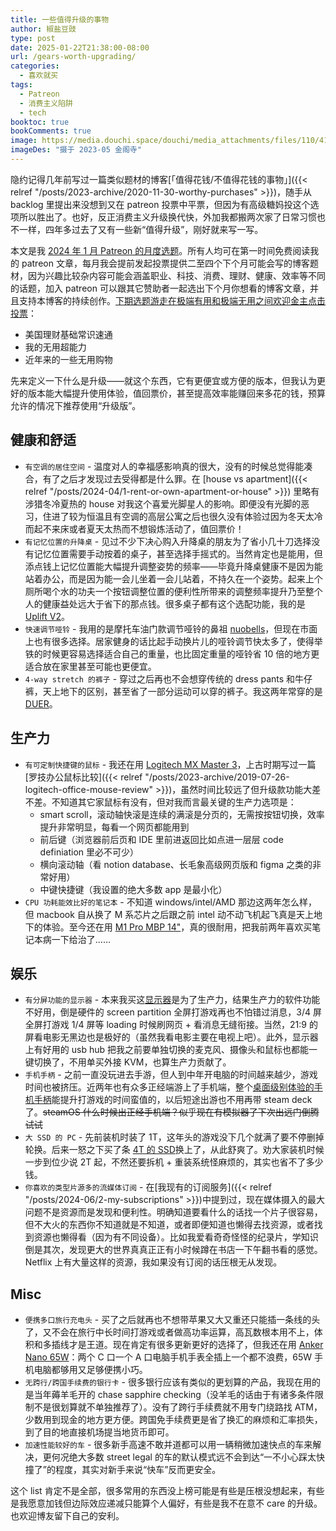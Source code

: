 ```yaml
---
title: 一些值得升级的事物
author: 椒盐豆豉
type: post
date: 2025-01-22T21:38:00-08:00
url: /gears-worth-upgrading/
categories:
  - 喜欢就买
tags:
  - Patreon
  - 消费主义陷阱
  - tech
booktoc: true
bookComments: true
image: https://media.douchi.space/douchi/media_attachments/files/110/412/406/592/888/556/original/c2fefb97c078bbea.jpeg
imageDes: "摄于 2023-05 金阁寺"
---
```


隐约记得几年前写过一篇类似题材的博客[「值得花钱/不值得花钱的事物」]({{< relref "/posts/2023-archive/2020-11-30-worthy-purchases" >}})，随手从 backlog 里提出来没想到又在 patreon 投票中平票，但因为有高级糖妈投这个选项所以胜出了。也好，反正消费主义升级换代快，外加我都搬两次家了日常习惯也不一样，四年多过去了又有一些新“值得升级”，刚好就来写一写。

<!--more-->
本文是我 [2024 年 1 月 Patreon 的月度选题](https://www.patreon.com/posts/2025-nian-1-yue-117947013)。所有人均可在第一时间免费阅读我的 patreon 文章，每月我会提前发起投票提供二至四个下个月可能会写的博客题材，因为兴趣比较杂内容可能会涵盖职业、科技、消费、理财、健康、效率等不同的话题，加入 patreon 可以跟其它赞助者一起选出下个月你想看的博客文章，并且支持本博客的持续创作。[下期选题游走在极端有用和极端无用之间欢迎金主点击投票](https://www.patreon.com/posts/120588799)：
- 美国理财基础常识速通
- 我的无用超能力
- 近年来的一些无用购物

先来定义一下什么是升级——就这个东西，它有更便宜或方便的版本，但我认为更好的版本能大幅提升使用体验，值回票价，甚至提高效率能赚回来多花的钱，预算允许的情况下推荐使用“升级版”。


## 健康和舒适
- `有空调的居住空间` - 温度对人的幸福感影响真的很大，没有的时候总觉得能凑合，有了之后才发现过去受得都是什么罪。在 [house vs apartment]({{< relref "/posts/2024-04/1-rent-or-own-apartment-or-house" >}}) 里略有涉猎冬冷夏热的 house 对我这个喜爱光脚星人的影响。即便没有光脚的恶习，住进了较为恒温且有空调的高层公寓之后也很久没有体验过因为冬天太冷而起不来床或者夏天太热而不想锻炼活动了，值回票价！
- `有记忆位置的升降桌` - 见过不少下决心购入升降桌的朋友为了省小几十刀选择没有记忆位置需要手动按着的桌子，甚至选择手摇式的。当然肯定也是能用，但添点钱上记忆位置能大幅提升调整姿势的频率——毕竟升降桌健康不是因为能站着办公，而是因为能一会儿坐着一会儿站着，不持久在一个姿势。起来上个厕所喝个水的功夫一个按钮调整位置的便利性所带来的调整频率提升乃至整个人的健康益处远大于省下的那点钱。很多桌子都有这个选配功能，我的是 [Uplift V2](https://amzn.to/3bt9WOO)。
- `快速调节哑铃` - 我用的是摩托车油门款调节哑铃的鼻祖 [nuobells](https://nuoathletics.com/products/nuobell-550?utm_source=blog.douchi.space)，但现在市面上也有很多选择。居家健身的话比起手动换片儿的哑铃调节快太多了，使得举铁的时候更容易选择适合自己的重量，也比固定重量的哑铃省 10 倍的地方更适合放在家里甚至可能也更便宜。
- `4-way stretch 的裤子` - 穿过之后再也不会想穿传统的 dress pants 和牛仔裤，天上地下的区别，甚至省了一部分运动可以穿的裤子。我这两年常穿的是 [DUER](https://prz.io/gDAZPA0iO)。


## 生产力
- `有可定制快捷键的鼠标` - 我还在用 [Logitech MX Master 3](https://amzn.to/4h2iWJR)，上古时期写过一篇[罗技办公鼠标比较]({{< relref "/posts/2023-archive/2019-07-26-logitech-office-mouse-review" >}})，虽然时间比较远了但升级款功能大差不差。不知道其它家鼠标有没有，但对我而言最关键的生产力选项是：
  - smart scroll，滚动轴快滚是连续的满滚是分页的，无需按按钮切换，效率提升非常明显，每看一个网页都能用到
  - 前后键（浏览器前后页和 IDE 里前进返回比如点进一层层 code definiation 里必不可少）
  - 横向滚动轴（看 notion database、长毛象高级网页版和 figma 之类的非常好用）
  - 中键快捷键（我设置的绝大多数 app 是最小化）
- `CPU 功耗能效比好的笔记本` - 不知道 windows/intel/AMD 那边这两年怎么样，但 macbook 自从换了 M 系芯片之后跟之前 intel 动不动飞机起飞真是天上地下的体验。至今还在用 [M1 Pro MBP 14"](https://amzn.to/3Cnm7g7)，真的很耐用，把我前两年喜欢买笔记本病一下给治了……

## 娱乐
- `有分屏功能的显示器` - 本来我买这[显示器](https://amzn.to/4gc1K3B)是为了生产力，结果生产力的软件功能不好用，倒是硬件的 screen partition 全屏打游戏再也不怕错过消息，3/4 屏全屏打游戏 1/4 屏等 loading 时候刷网页 + 看消息无缝衔接。当然，21:9 的屏看电影无黑边也是极好的（虽然我看电影主要在电视上吧）。此外，显示器上有好用的 usb hub 把我之前要单独切换的麦克风、摄像头和鼠标也都能一键切换了，不用单买外接 KVM，也算生产力贡献了。
- `手机手柄` - 之前一直没玩进去手游，但人到中年开电脑的时间越来越少，游戏时间也被挤压。近两年也有众多正经端游上了手机端，整个[桌面级别体验的手机手柄](https://amzn.to/4fx0vvn)能提升打游戏的时间蛮值的，以后短途出游也不用再带 steam deck 了。~~steamOS 什么时候出正经手机端？似乎现在有模拟器了下次出远门倒腾试试~~
- `大 SSD 的 PC` - 先前装机时装了 1T，这年头的游戏没下几个就满了要不停删掉轮换。后来一怒之下买了条 [4T 的 SSD](https://amzn.to/43HAVhr)换上了，从此舒爽了。劝大家装机时候一步到位少说 2T 起，不然还要拆机 + 重装系统怪麻烦的，其实也省不了多少钱。
- `你喜欢的类型片源多的流媒体订阅` - 在[我现有的订阅服务]({{< relref "/posts/2024-06/2-my-subscriptions" >}})中提到过，现在媒体摄入的最大问题不是资源而是发现和便利性。明确知道要看什么的话找一个片子很容易，但不大火的东西你不知道就是不知道，或者即便知道也懒得去找资源，或者找到资源也懒得看（因为有不同设备）。比如我爱看奇奇怪怪的纪录片，学知识倒是其次，发现更大的世界真真正正有小时候蹲在书店一下午翻书看的感觉。Netflix 上有大量这样的资源，我如果没有订阅的话压根无从发现。

## Misc
- `便携多口旅行充电头` - 买了之后就再也不想带苹果又大又重还只能插一条线的头了，又不会在旅行中长时间打游戏或者做高功率运算，高瓦数根本用不上，体积和多插线才是王道。现在肯定有很多更新更好的选择了，但我还在用 [Anker Nano 65W](https://amzn.to/3Z6LwkB)：两个 C 口一个 A 口电脑手机手表全插上一个都不浪费，65W 手机电脑都够用又足够便携小巧。
- `无跨行/跨国手续费的银行卡` - 很多银行应该有类似的更划算的产品，我现在用的是当年薅羊毛开的 chase sapphire checking（没羊毛的话由于有诸多条件限制不是很划算就不单独推荐了）。没有了跨行手续费就不用专门绕路找 ATM，少数用到现金的地方更方便。跨国免手续费更是省了换汇的麻烦和汇率损失，到了目的地直接机场提当地货币即可。
- `加速性能较好的车` - 很多新手高速不敢并道都可以用一辆稍微加速快点的车来解决，更何况绝大多数 street legal 的车的默认模式远不会到达“一不小心踩太快撞了”的程度，其实对新手来说“快车”反而更安全。

这个 list 肯定不是全部，很多常用的东西没上榜可能是有些是压根没想起来，有些是我愿意加钱但边际效应递减只能算个人偏好，有些是我不在意不 care 的升级。也欢迎博友留下自己的安利。